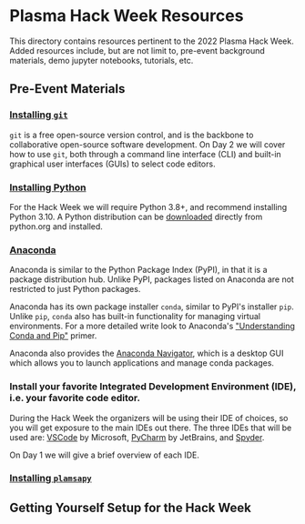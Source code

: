 # Plasma Hack Week Resources

This directory contains resources pertinent to the 2022 Plasma Hack Week.
Added resources include, but are not limit to, pre-event background
materials, demo jupyter notebooks, tutorials, etc.

## Pre-Event Materials

### [Installing `git`](https://git-scm.com/book/en/v2/Getting-Started-Installing-Git)
    
`git` is a free open-source version control, and is the backbone to
collaborative open-source software development.  On Day 2 we will
cover how to use `git`, both through a command line interface (CLI)
and built-in graphical user interfaces (GUIs) to select code editors.

### [Installing Python](https://docs.plasmapy.org/en/stable/install.html#installing-python)

For the Hack Week we will require Python 3.8+, and recommend
installing Python 3.10.  A Python distribution can be
[downloaded](https://www.python.org/downloads/) directly from
python.org and installed.

### [Anaconda](https://www.anaconda.com/)

Anaconda is similar to the Python Package Index (PyPI), in that it
is a package distribution hub.  Unlike PyPI, packages listed on
Anaconda are not restricted to just Python packages.

Anaconda has its own package installer `conda`, similar to PyPI's
installer `pip`.  Unlike `pip`, `conda` also has built-in functionality
for managing virtual environments.  For a more detailed write look
to Anaconda's
["Understanding Conda and Pip"](https://www.anaconda.com/blog/understanding-conda-and-pip)
primer.

Anaconda also provides the
[Anaconda Navigator](https://docs.anaconda.com/anaconda/navigator/), which
is a desktop GUI which allows you to launch applications and manage conda
packages.

### Install your favorite Integrated Development Environment (IDE), i.e. your favorite code editor.

During the Hack Week the organizers will be using their IDE of choices, so you
will get exposure to the main IDEs out there.  The three IDEs that will be
used are: [VSCode](https://code.visualstudio.com/) by Microsoft, 
[PyCharm](https://www.jetbrains.com/pycharm/) by JetBrains, and 
[Spyder](https://www.spyder-ide.org/).

On Day 1 we will give a brief overview of each IDE.

### [Installing `plamsapy`](https://docs.plasmapy.org/en/stable/install.html)


## Getting Yourself Setup for the Hack Week



[//]: # (## Day 1 Resources)

[//]: # (## Day 2 Resources)

[//]: # (## Day 3 Resources)

[//]: # (## Day 4 & 5 Resources)

